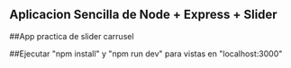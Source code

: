 ## Aplicacion Sencilla de Node + Express + Slider

##App practica de slider carrusel

##Ejecutar "npm install" y "npm run dev" para vistas en "localhost:3000"
